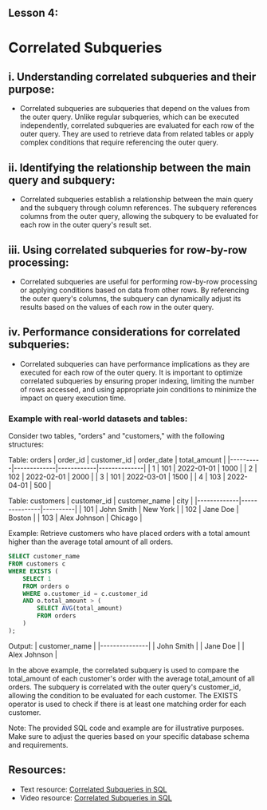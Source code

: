 ## Lesson 4: 

# Correlated Subqueries

## i. Understanding correlated subqueries and their purpose:
   - Correlated subqueries are subqueries that depend on the values from the outer query. Unlike regular subqueries, which can be executed independently, correlated subqueries are evaluated for each row of the outer query. They are used to retrieve data from related tables or apply complex conditions that require referencing the outer query.

## ii. Identifying the relationship between the main query and subquery:
   - Correlated subqueries establish a relationship between the main query and the subquery through column references. The subquery references columns from the outer query, allowing the subquery to be evaluated for each row in the outer query's result set.

## iii. Using correlated subqueries for row-by-row processing:
   - Correlated subqueries are useful for performing row-by-row processing or applying conditions based on data from other rows. By referencing the outer query's columns, the subquery can dynamically adjust its results based on the values of each row in the outer query.

## iv. Performance considerations for correlated subqueries:
   - Correlated subqueries can have performance implications as they are executed for each row of the outer query. It is important to optimize correlated subqueries by ensuring proper indexing, limiting the number of rows accessed, and using appropriate join conditions to minimize the impact on query execution time.


### Example with real-world datasets and tables:

Consider two tables, "orders" and "customers," with the following structures:

Table: orders
| order_id | customer_id | order_date | total_amount |
|----------|-------------|------------|--------------|
| 1        | 101         | 2022-01-01 | 1000         |
| 2        | 102         | 2022-02-01 | 2000         |
| 3        | 101         | 2022-03-01 | 1500         |
| 4        | 103         | 2022-04-01 | 500          |

Table: customers
| customer_id | customer_name | city     |
|-------------|---------------|----------|
| 101         | John Smith    | New York |
| 102         | Jane Doe      | Boston   |
| 103         | Alex Johnson  | Chicago  |

Example: Retrieve customers who have placed orders with a total amount higher than the average total amount of all orders.

```sql
SELECT customer_name
FROM customers c
WHERE EXISTS (
    SELECT 1
    FROM orders o
    WHERE o.customer_id = c.customer_id
    AND o.total_amount > (
        SELECT AVG(total_amount)
        FROM orders
    )
);
```

Output:
| customer_name |
|---------------|
| John Smith    |
| Jane Doe      |
| Alex Johnson  |

In the above example, the correlated subquery is used to compare the total_amount of each customer's order with the average total_amount of all orders. The subquery is correlated with the outer query's customer_id, allowing the condition to be evaluated for each customer. The EXISTS operator is used to check if there is at least one matching order for each customer.

Note: The provided SQL code and example are for illustrative purposes. Make sure to adjust the queries based on your specific database schema and requirements.


## Resources:
- Text resource: [Correlated Subqueries in SQL](https://www.sqlshack.com/correlated-subqueries-in-sql-server/)
- Video resource: [Correlated Subqueries in SQL](https://www.youtube.com/watch?v=U70O0oGmhy0)
